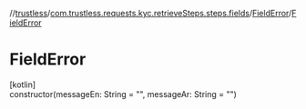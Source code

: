 //[trustless](../../../index.md)/[com.trustless.requests.kyc.retrieveSteps.steps.fields](../index.md)/[FieldError](index.md)/[FieldError](-field-error.md)

# FieldError

[kotlin]\
constructor(messageEn: String = &quot;&quot;, messageAr: String = &quot;&quot;)
